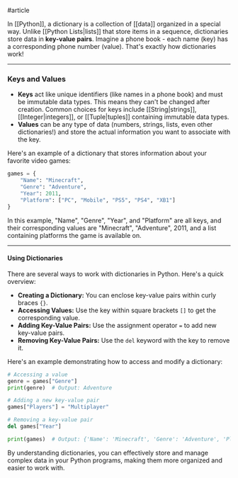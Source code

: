 #article 

In [[Python]], a dictionary is a collection of [[data]] organized in a special way. Unlike [[Python Lists|lists]] that store items in a sequence, dictionaries store data in **key-value pairs**. Imagine a phone book - each name (key) has a corresponding phone number (value). That's exactly how dictionaries work!

---
### Keys and Values

- **Keys** act like unique identifiers (like names in a phone book) and must be immutable data types. This means they can't be changed after creation. Common choices for keys include [[String|strings]], [[Integer|integers]], or [[Tuple|tuples]] containing immutable data types.
- **Values** can be any type of data (numbers, strings, lists, even other dictionaries!) and store the actual information you want to associate with the key.

Here's an example of a dictionary that stores information about your favorite video games:

```python
games = {
    "Name": "Minecraft",
    "Genre": "Adventure",
    "Year": 2011,
    "Platform": ["PC", "Mobile", "PS5", "PS4", "XB1"]
}
```

In this example, "Name", "Genre", "Year", and "Platform" are all keys, and their corresponding values are "Minecraft", "Adventure", 2011, and a list containing platforms the game is available on.

---
#### Using Dictionaries

There are several ways to work with dictionaries in Python. Here's a quick overview:

- **Creating a Dictionary:** You can enclose key-value pairs within curly braces `{}`.
- **Accessing Values:** Use the key within square brackets `[]` to get the corresponding value.
- **Adding Key-Value Pairs:** Use the assignment operator `=` to add new key-value pairs.
- **Removing Key-Value Pairs:** Use the `del` keyword with the key to remove it.

Here's an example demonstrating how to access and modify a dictionary:

```python
# Accessing a value
genre = games["Genre"]
print(genre)  # Output: Adventure

# Adding a new key-value pair
games["Players"] = "Multiplayer"

# Removing a key-value pair
del games["Year"]

print(games)  # Output: {'Name': 'Minecraft', 'Genre': 'Adventure', 'Platform': ['PC', 'Mobile', 'Consoles'], 'Players': 'Multiplayer'}
```

By understanding dictionaries, you can effectively store and manage complex data in your Python programs, making them more organized and easier to work with.
